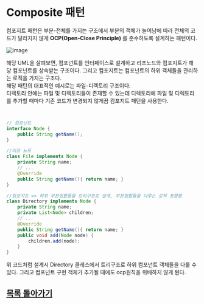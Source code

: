 # Composite 패턴

컴포지트 패턴은 부분-전체를 가지는 구조에서 부분의 객체가 늘어남에 따라 전체의 코드가 달라지지 않게 **OCP(Open-Close Principle)** 를 준수하도록 설계하는 패턴이다. 

![image](https://user-images.githubusercontent.com/89891704/174712242-0ebf1acd-3704-458e-adec-39a764e7e4b3.png)

해당 UML을 살펴보면, 컴포넌트를 인터페이스로 설계하고 리프노드와 컴포지트가 해당 컴포넌트를 상속받는 구조이다. 그리고 컴포지트는 컴포넌트의 하위 객체들을 관리하는 로직을 가지는 구조다.   
해당 패턴의 대표적인 예시로는 파일-디렉토리 구조이다.   
디렉토리 안에는 파일 및 디렉토리들이 존재할 수 있는데 디렉토리에 파일 및 디렉토리를 추가할 때마다 기존 코드가 변경되지 않게끔 컴포지트 패턴을 사용한다.

```JAVA


// 컴포넌트
interface Node {
    public String getName();
}

//리프 노드
class File implements Node {
    private String name;
    // ...
    @Override
    public String getName(){ return name; }
}

//컴포지트 => 하위 부분집합들을 트리구조로 설계, 부분집합들을 다루는 로직 포함함
class Directory implements Node {
    private String name;
    private List<Node> children;
    // ...
    @Override
    public String getName(){ return name; }
    public void add(Node node) {
        children.add(node);
    }
}
```

위 코드처럼 설계시 Directory 클레스에서 트리구조로 하위 컴포넌트 객체들을 다룰 수 있다. 그리고 컴포넌트 구현 객체가 추가될 때에도 ocp원칙을 위배하지 않게 된다.




## [목록 돌아가기](https://github.com/kyo705/Design-Pattern/blob/master/README.md#1-%EC%83%9D%EC%84%B1-%ED%8C%A8%ED%84%B4)
